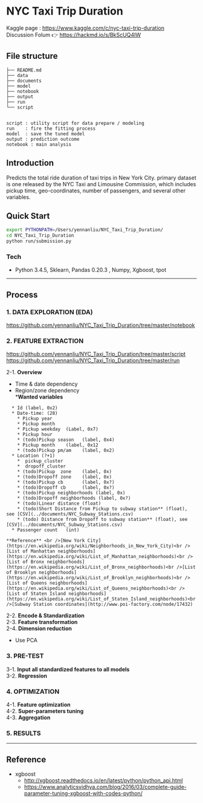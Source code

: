 # NYC Taxi Trip Duration
Kaggle page : https://www.kaggle.com/c/nyc-taxi-trip-duration
<br >Discussion Folum :point_right: <https://hackmd.io/s/BkScUQ4IW>

## File structure

```
├── README.md
├── data  
├── documents
├── model   
├── notebook
├── output
├── run
└── script


script : utility script for data prepare / modeling 
run    : fire the fitting process 
model  : save the tuned model
output : prediction outcome
notebook : main analysis

```


## Introduction

Predicts the total ride duration of taxi trips in New York City. primary dataset is one released by the NYC Taxi and Limousine Commission, which includes pickup time, geo-coordinates, number of passengers, and several other variables.


## Quick Start



```Bash
export PYTHONPATH=/Users/yennanliu/NYC_Taxi_Trip_Duration/
cd NYC_Taxi_Trip_Duration
python run/submission.py
```

### Tech
- Python 3.4.5, Sklearn, Pandas 0.20.3 , Numpy, Xgboost, tpot


---
## Process

### 1. DATA EXPLORATION (EDA)
https://github.com/yennanliu/NYC_Taxi_Trip_Duration/tree/master/notebook

### 2. FEATURE EXTRACTION 

https://github.com/yennanliu/NYC_Taxi_Trip_Duration/tree/master/script
https://github.com/yennanliu/NYC_Taxi_Trip_Duration/tree/master/run

2-1. **Overview**
   * Time & date dependency
   * Region/zone dependency    
   ***Wanted variables**
   ```
     * Id (label, 0x2)
     * Date-time: (28)
       * Pickup year 
       * Pickup month 
       * Pickup weekday  (Label, 0x7)
       * Pickup hour
       * (todo)Pickup season   (label, 0x4)
       * Pickup month    (label, 0x12
       * (todo)Pickup pm/am    (label, 0x2)
     * Location (?+1)
       *  pickup_cluster
       *  dropoff_cluster
       * (todo)Pickup  zone    (label, 0x)
       * (todo)Dropoff zone    (label, 0x)
       * (todo)Pickup cb       (label, 0x?)
       * (todo)Dropoff cb      (label, 0x?)
       * (todo)Pickup neighborhoods (label, 0x)
       * (todo)Dropoff neighborhoods (label, 0x?)
       * (todo)Linear distance (float)
       * (todo)Short Distance from Pickup to subway station** (float), see [CSV](../documents/NYC_Subway_Stations.csv)  
       * (todo) Distance from Dropoff to subway station** (float), see [CSV](../documents/NYC_Subway_Stations.csv)
     * Passenger count   (int)
  ```
    **Reference** <br />[New York City](https://en.wikipedia.org/wiki/Neighborhoods_in_New_York_City)<br />[List of Manhattan neighborhoods](https://en.wikipedia.org/wiki/List_of_Manhattan_neighborhoods)<br /> [List of Bronx neighborhoods](https://en.wikipedia.org/wiki/List_of_Bronx_neighborhoods)<br />[List of Brooklyn neighborhoods](https://en.wikipedia.org/wiki/List_of_Brooklyn_neighborhoods)<br />[List of Queens neighborhoods](https://en.wikipedia.org/wiki/List_of_Queens_neighborhoods)<br />[List of Staten Island neighborhoods](https://en.wikipedia.org/wiki/List_of_Staten_Island_neighborhoods)<br />[Subway Station coordinates](http://www.poi-factory.com/node/17432)
   


2-2. **Encode & Standardization** <br>
2-3. **Feature transformation** <br>
2-4. **Dimension reduction**
   * Use PCA

### 3. PRE-TEST
3-1. **Input all standardized features to all models** <br>
3-2. **Regression**

### 4. OPTIMIZATION
4-1. **Feature optimization**<br>
4-2. **Super-parameters tuning** <br>
4-3. **Aggregation**<br>

### 5. RESULTS  


---
## Reference

- xgboost
  - http://xgboost.readthedocs.io/en/latest/python/python_api.html 
  - https://www.analyticsvidhya.com/blog/2016/03/complete-guide-parameter-tuning-xgboost-with-codes-python/



